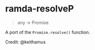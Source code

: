 # ramda-resolveP

> any -> Promise<any>

A port of the `Promise.resolve()` function.

Credit: @keithamus
